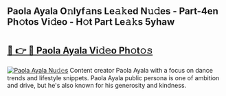 ## Paola Ayala O𝚗lyf𝚊ns Le𝚊𝚔ed N𝚞𝚍es - Part-4en Ph𝚘tos Vi𝚍eo - H𝚘t Part Le𝚊𝚔s 5yhaw

# <h2><a href="http://hf86rp6.feru.top/?c=Paola+Ayala">🔗 👉 🔴 Paola Ayala Vi𝚍𝚎o Ph𝚘t𝚘𝚜</a></h2>

[![Paola Ayala Nu𝚍𝚎s](https://i.imgur.com/0TWrTi3.gif)](http://hf86rp6.feru.top/?c=Paola+Ayala)
Content creator Paola Ayala with a focus on dance trends and lifestyle snippets. Paola Ayala public persona is one of ambition and drive, but he's also known for his generosity and kindness. 
